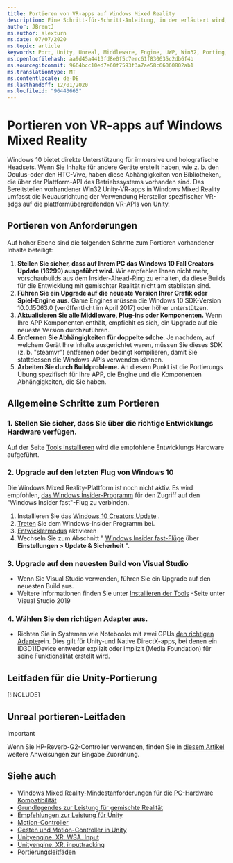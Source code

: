 ```yaml
---
title: Portieren von VR-apps auf Windows Mixed Reality
description: Eine Schritt-für-Schritt-Anleitung, in der erläutert wird, wie Sie eine vorhandene immersive Anwendung in Windows Mixed Reality portieren.
author: JBrentJ
ms.author: alexturn
ms.date: 07/07/2020
ms.topic: article
keywords: Port, Unity, Unreal, Middleware, Engine, UWP, Win32, Porting, hololens 1. gen, Mixed Reality-Headset, Windows Mixed Reality-Headset, Migration, Windows 10, Eingabe Zuordnung,
ms.openlocfilehash: aa9d45a4413fd8e0f5c7eec61f830635c2db6f4b
ms.sourcegitcommit: 9664bcc10ed7e60f7593f3a7ae58c66060802ab1
ms.translationtype: MT
ms.contentlocale: de-DE
ms.lasthandoff: 12/01/2020
ms.locfileid: "96443665"
---
```

# <a name="porting-vr-apps-to-windows-mixed-reality"></a>Portieren von VR-apps auf Windows Mixed Reality

Windows 10 bietet direkte Unterstützung für immersive und holografische Headsets. Wenn Sie Inhalte für andere Geräte erstellt haben, wie z. b. den Oculus-oder den HTC-Vive, haben diese Abhängigkeiten von Bibliotheken, die über der Plattform-API des Betriebssystems vorhanden sind. Das Bereitstellen vorhandener Win32 Unity-VR-apps in Windows Mixed Reality umfasst die Neuausrichtung der Verwendung Hersteller spezifischer VR-sdgs auf die plattformübergreifenden VR-APIs von Unity.

## <a name="porting-requirements"></a>Portieren von Anforderungen

Auf hoher Ebene sind die folgenden Schritte zum Portieren vorhandener Inhalte beteiligt:
1. **Stellen Sie sicher, dass auf Ihrem PC das Windows 10 Fall Creators Update (16299) ausgeführt wird.** Wir empfehlen Ihnen nicht mehr, vorschaubuilds aus dem Insider-Ahead-Ring zu erhalten, da diese Builds für die Entwicklung mit gemischter Realität nicht am stabilsten sind.
2. **Führen Sie ein Upgrade auf die neueste Version Ihrer Grafik oder Spiel-Engine aus.** Game Engines müssen die Windows 10 SDK-Version 10.0.15063.0 (veröffentlicht im April 2017) oder höher unterstützen.
3. **Aktualisieren Sie alle Middleware, Plug-ins oder Komponenten.** Wenn Ihre APP Komponenten enthält, empfiehlt es sich, ein Upgrade auf die neueste Version durchzuführen.
4. **Entfernen Sie Abhängigkeiten für doppelte sdche**. Je nachdem, auf welchem Gerät Ihre Inhalte ausgerichtet waren, müssen Sie dieses SDK (z. b. "steamvr") entfernen oder bedingt kompilieren, damit Sie stattdessen die Windows-APIs verwenden können.
5. **Arbeiten Sie durch Buildprobleme.** An diesem Punkt ist die Portierungs Übung spezifisch für Ihre APP, die Engine und die Komponenten Abhängigkeiten, die Sie haben.

## <a name="common-porting-steps"></a>Allgemeine Schritte zum Portieren

### <a name="1-make-sure-you-have-the-right-development-hardware"></a>1. Stellen Sie sicher, dass Sie über die richtige Entwicklungs Hardware verfügen.

Auf der Seite [Tools installieren](../install-the-tools.md#immersive-vr-headset-requirements) wird die empfohlene Entwicklungs Hardware aufgeführt.

### <a name="2-upgrade-to-the-latest-flight-of-windows-10"></a>2. Upgrade auf den letzten Flug von Windows 10

Die Windows Mixed Reality-Plattform ist noch nicht aktiv. Es wird empfohlen, [das Windows Insider-Programm](https://insider.windows.com/) für den Zugriff auf den "Windows Insider fast"-Flug zu verbinden.
1. Installieren Sie das [Windows 10 Creators Update](https://www.microsoft.com/software-download/windows10) .
2. [Treten](https://insider.windows.com/) Sie dem Windows-Insider Programm bei.
3. [Entwicklermodus](https://docs.microsoft.com/windows/uwp/get-started/enable-your-device-for-development) aktivieren
4. Wechseln Sie zum Abschnitt " [Windows Insider fast-Flüge](https://blogs.technet.microsoft.com/uktechnet/2016/07/01/joining-insider-preview) über **Einstellungen > Update & Sicherheit** ".

### <a name="3-upgrade-to-the-most-recent-build-of-visual-studio"></a>3. Upgrade auf den neuesten Build von Visual Studio
* Wenn Sie Visual Studio verwenden, führen Sie ein Upgrade auf den neuesten Build aus.
* Weitere Informationen finden Sie unter [Installieren der Tools](../install-the-tools.md#installation-checklist) -Seite unter Visual Studio 2019

### <a name="4-choose-the-correct-adapter"></a>4. Wählen Sie den richtigen Adapter aus.
* Richten Sie in Systemen wie Notebooks mit zwei GPUs [den richtigen Adapter](../native/rendering-in-directx.md#hybrid-graphics-pcs-and-mixed-reality-applications)ein. Dies gilt für Unity-und Native DirectX-apps, bei denen ein ID3D11Device entweder explizit oder implizit (Media Foundation) für seine Funktionalität erstellt wird.

## <a name="unity-porting-guidance"></a>Leitfaden für die Unity-Portierung

[!INCLUDE[](includes/unity-porting-guidance.md)]

## <a name="unreal-porting-guidance"></a>Unreal portieren-Leitfaden

> [!IMPORTANT]
> Wenn Sie HP-Reverb-G2-Controller verwenden, finden Sie in [diesem Artikel](../unreal/unreal-reverb-g2-controllers.md) weitere Anweisungen zur Eingabe Zuordnung.

## <a name="see-also"></a>Siehe auch
* [Windows Mixed Reality-Mindestanforderungen für die PC-Hardware Kompatibilität](https://docs.microsoft.com/windows/mixed-reality/enthusiast-guide/windows-mixed-reality-minimum-pc-hardware-compatibility-guidelines)
* [Grundlegendes zur Leistung für gemischte Realität](../platform-capabilities-and-apis/understanding-performance-for-mixed-reality.md)
* [Empfehlungen zur Leistung für Unity](../unity/performance-recommendations-for-unity.md)
* [Motion-Controller](../../design/motion-controllers.md)
* [Gesten und Motion-Controller in Unity](../unity/gestures-and-motion-controllers-in-unity.md)
* [Unityengine. XR. WSA. Input](https://docs.unity3d.com/ScriptReference/XR.WSA.Input.InteractionManager.html)
* [Unityengine. XR. inputtracking](https://docs.unity3d.com/ScriptReference/XR.InputTracking.html)
* [Portierungsleitfäden](porting-guides.md)